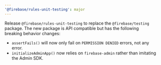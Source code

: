 ```yaml
---
'@firebase/rules-unit-testing': major
---
```


Release `@firebase/rules-unit-testing` to replace the `@firebase/testing` package. The new
package is API compatible but has the following breaking behavior changes:

  * `assertFails()` will now only fail on `PERMISSION DENIED` errors, not any error.
  * `initializeAdminApp()` now relies on `firebase-admin` rather than imitating the Admin SDK.
